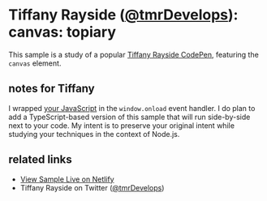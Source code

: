 # Tiffany Rayside ([@tmrDevelops](https://twitter.com/tmrDevelops)): canvas: topiary

This sample is a study of a popular [Tiffany Rayside CodePen](https://codepen.io/tmrDevelops/pen/KwBzpM), featuring the `canvas` element.

## notes for Tiffany

I wrapped [your JavaScript](./index.js) in the `window.onload` event handler. I do plan to add a TypeScript-based version of this sample that will run side-by-side next to your code. My intent is to preserve your original intent while studying your techniques in the context of Node.js.

## related links

* [View Sample Live on Netlify](https://rasx-node-js.netlify.app/tiffany-rayside-canvas-topiary/)
* Tiffany Rayside on Twitter ([@tmrDevelops](https://twitter.com/tmrDevelops))